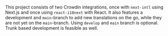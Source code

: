 This project consists of two Crowdin integrations, once with `next-intl` using Next.js and once using `react-i18next` with React.
It also features a development and `main`-branch to add new translations on the go, while they are not yet on the `main`-branch.
Using `develop` and `main` branch is optional. Trunk based development is feasible as well.